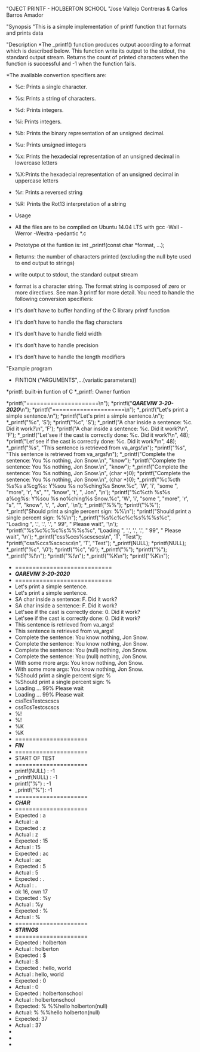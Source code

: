 "OJECT PRINTF - HOLBERTON SCHOOL
"Jose Vallejo Contreras & Carlos Barros Amador

"Synopsis
"This is a simple implementation of printf function that formats and prints data

"Description
*The _printf() function produces output according to a format which is described below. This function write its output to the stdout, the standard output stream. Returns the count of printed characters when the function is successful and -1 when the function fails.

*The available convertion specifiers are:

* %c: Prints a single character.
* %s: Prints a string of characters.
* %d: Prints integers.
* %i: Prints integers.
* %b: Prints the binary representation of an unsigned decimal.
* %u: Prints unsigned integers
* %x: Prints the hexadecial representation of an unsigned decimal in lowercase letters
* %X:Prints the hexadecial representation of an unsigned decimal in uppercase letters
* %r: Prints a reversed string
* %R: Prints the Rot13 interpretation of a string

* Usage
* All the files are to be compiled on Ubuntu 14.04 LTS with gcc -Wall -Werror -Wextra -pedantic *.c
* Prototype ot the funtion is: int _printf(const char *format, ...);
* Returns: the number of characters printed (excluding the null byte used to end output to strings)
* write output to stdout, the standard output stream
* format is a character string. The format string is composed of zero or more directives. See man 3 printf for more detail. You need to handle the following conversion specifiers:
* It's don’t have to buffer handling of the C library printf function
* It's don’t have to handle the flag characters
* It's don’t have to handle field width
* It's don’t have to handle precision
* It's don’t have to handle the length modifiers


"Example program
* FINTION ("ARGUMENTS",...(variatic parameters))

*printf: built-in funtion of C
*_printf: Owner funtion
 
*printf("=====================\n");
*printfi("*****QAREVIW 3-20-2020*****\n");
*printf("=====================\n");
*_printf("Let's print a simple sentence.\n");
*printf("Let's print a simple sentence.\n");
*_printf("%c", 'S');
*printf("%c", 'S');
*_printf("A char inside a sentence: %c. Did it work?\n", 'F');
*printf("A char inside a sentence: %c. Did it work?\n", 'F');
*_printf("Let'see if the cast is correctly done: %c. Did it work?\n", 48);
*printf("Let'see if the cast is correctly done: %c. Did it work?\n", 48);
*_printf("%s", "This sentence is retrieved from va_args!\n");
*printf("%s", "This sentence is retrieved from va_args!\n");
*_printf("Complete the sentence: You %s nothing, Jon Snow.\n", "know");
*printf("Complete the sentence: You %s nothing, Jon Snow.\n", "know");
*_printf("Complete the sentence: You %s nothing, Jon Snow.\n", (char *)0);
*printf("Complete the sentence: You %s nothing, Jon Snow.\n", (char *)0);
*_printf("%c%cth %s%s a%cg%s: Y%sou %s no%ching%s Snow.%c", 'W', 'i', "some ", "more", 'r', "s", "", "know", 't', ", Jon", '\n');
*printf("%c%cth %s%s a%cg%s: Y%sou %s no%ching%s Snow.%c", 'W', 'i', "some ", "more", 'r', "s", "", "know", 't', ", Jon", '\n');
*_printf("%%");
*printf("%%");
*_printf("Should print a single percent sign: %%\n");
*printf("Should print a single percent sign: %%\n");
*_printf("%s%c%c%c%s%%%s%c", "Loading ", '.', '.', '.', " 99", " Please wait", '\n');
*printf("%s%c%c%c%s%%%s%c", "Loading ", '.', '.', '.', " 99", " Please wait", '\n');
*_printf("css%ccs%scscscs\n", 'T', "Test");
*printf("css%ccs%scscscs\n", 'T', "Test");
*_printf(NULL);
*printf(NULL);
*_printf("%c", '\0');
*printf("%c", '\0');
*_printf("%"); 
*printf("%");
*_printf("%!\n");
*printf("%!\n");
*_printf("%K\n");
*printf("%K\n");



* ============================
*  *****QAREVIW 3-20-2020*****
*  ============================
*  Let's print a simple sentence.
*  Let's print a simple sentence.
*  SA char inside a sentence: F. Did it work?
*  SA char inside a sentence: F. Did it work?
*  Let'see if the cast is correctly done: 0. Did it work?
*  Let'see if the cast is correctly done: 0. Did it work?
*  This sentence is retrieved from va_args!
*  This sentence is retrieved from va_args!
*  Complete the sentence: You know nothing, Jon Snow.
*  Complete the sentence: You know nothing, Jon Snow.
*  Complete the sentence: You (null) nothing, Jon Snow.
*  Complete the sentence: You (null) nothing, Jon Snow.
*  With some more args: You know nothing, Jon Snow.
*  With some more args: You know nothing, Jon Snow.
*  %Should print a single percent sign: %
*  %Should print a single percent sign: %
*  Loading ... 99% Please wait
*  Loading ... 99% Please wait
*  cssTcsTestcscscs
*  cssTcsTestcscscs
*  %!
*  %!
*  %K
*  %K
*  =====================
*  *****FIN*****
*  =====================
*  START OF TEST
*  =====================
*  printf(NULL)  : -1
*  _printf(NULL) : -1
*  printf("%") : -1
*  _printf("%"): -1
*  =====================
*  *****CHAR*****
*  =====================
*  Expected   : a
*  Actual     : a
*  Expected   : z
*  Actual     : z
*  Expected   : 15
*  Actual     : 15
*  Expected   : ac
*  Actual     : ac
*  Expected   : 5
*  Actual     : 5
*  Expected   :  .
*  Actual     :  .
*  ok 16, own 17
*  Expected   : %y
*  Actual     : %y
*  Expected   : %
*  Actual     : %
*  =====================
*  *****STRINGS*****
*  =====================
*  Expected   : holberton
*  Actual     : holberton
*  Expected   : $
*  Actual     : $
*  Expected   : hello, world
*  Actual     : hello, world
*  Expected   : 0
*  Actual     : 0
*  Expected   : holbertonschool
*  Actual     : holbertonschool
*  Expected: % %%hello holberton(null)
*  Actual:  % %%hello holberton(null)
*  Expected: 37
*  Actual  : 37
*
*
*
